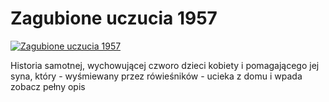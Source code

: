 Zagubione uczucia 1957 
=============
[![Zagubione uczucia 1957 ](http://vidos.pl/images/player.gif)](http://vidos.pl/zagubione-uczucia-1957)

 Historia samotnej, wychowującej czworo dzieci kobiety i pomagającego jej syna, który - wyśmiewany przez rówieśników - ucieka z domu i wpada zobacz pełny opis
